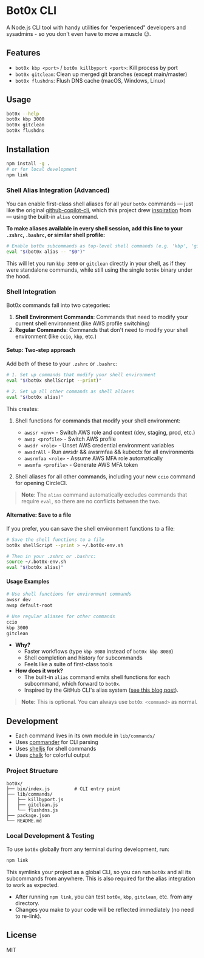 # Bot0x CLI

A Node.js CLI tool with handy utilities for "experienced" developers and sysadmins - so you don't even have to move a muscle 😉.

## Features

- `bot0x kbp <port>` / `bot0x killbyport <port>`: Kill process by port
- `bot0x gitclean`: Clean up merged git branches (except main/master)
- `bot0x flushdns`: Flush DNS cache (macOS, Windows, Linux)

## Usage

```sh
bot0x --help
bot0x kbp 3000
bot0x gitclean
bot0x flushdns
```

## Installation

```sh
npm install -g .
# or for local development
npm link
```

### Shell Alias Integration (Advanced)

You can enable first-class shell aliases for all your `bot0x` commands — just like the original [github-copilot-cli][copilot-cli], which this project drew [inspiration][builder-blog] from — using the built-in `alias` command. 

**To make aliases available in every shell session, add this line to your `.zshrc`, `.bashrc`, or similar shell profile:**

```sh
# Enable bot0x subcommands as top-level shell commands (e.g. 'kbp', 'gitclean', 'flushdns')
eval "$(bot0x alias -- "$0")"
```

This will let you run `kbp 3000` or `gitclean` directly in your shell, as if they were standalone commands, while still using the single `bot0x` binary under the hood.

### Shell Integration

Bot0x commands fall into two categories:

1. **Shell Environment Commands**: Commands that need to modify your current shell environment (like AWS profile switching)
2. **Regular Commands**: Commands that don't need to modify your shell environment (like `ccio`, `kbp`, etc.)

#### Setup: Two-step approach

Add both of these to your `.zshrc` or `.bashrc`:

```sh
# 1. Set up commands that modify your shell environment
eval "$(bot0x shellScript --print)"

# 2. Set up all other commands as shell aliases
eval "$(bot0x alias)"
```

This creates:

1. Shell functions for commands that modify your shell environment:
   - `awssr <env>` - Switch AWS role and context (dev, staging, prod, etc.)
   - `awsp <profile>` - Switch AWS profile
   - `awsdr <role>` - Unset AWS credential environment variables
   - `awsdrAll` - Run awsdr && awsrmfaa && kubectx for all environments
   - `awsrmfaa <role>` - Assume AWS MFA role automatically
   - `awsmfa <profile>` - Generate AWS MFA token

2. Shell aliases for all other commands, including your new `ccio` command for opening CircleCI.

> **Note**: The `alias` command automatically excludes commands that require `eval`, so there are no conflicts between the two.

#### Alternative: Save to a file

If you prefer, you can save the shell environment functions to a file:

```sh
# Save the shell functions to a file
bot0x shellScript --print > ~/.bot0x-env.sh

# Then in your .zshrc or .bashrc:
source ~/.bot0x-env.sh
eval "$(bot0x alias)"
```

#### Usage Examples

```sh
# Use shell functions for environment commands
awssr dev
awsp default-root

# Use regular aliases for other commands
ccio
kbp 3000
gitclean
```

- **Why?**
  - Faster workflows (type `kbp 8080` instead of `bot0x kbp 8080`)
  - Shell completion and history for subcommands
  - Feels like a suite of first-class tools
- **How does it work?**
  - The built-in `alias` command emits shell functions for each subcommand, which forward to `bot0x`.
  - Inspired by the GitHub CLI's alias system ([see this blog post][builder-blog]).

> **Note:** This is optional. You can always use `bot0x <command>` as normal.


## Development

- Each command lives in its own module in `lib/commands/`
- Uses [commander](https://www.npmjs.com/package/commander) for CLI parsing
- Uses [shelljs](https://www.npmjs.com/package/shelljs) for shell commands
- Uses [chalk](https://www.npmjs.com/package/chalk) for colorful output

### Project Structure

```
bot0x/
├── bin/index.js         # CLI entry point
├── lib/commands/
│   ├── killbyport.js
│   ├── gitclean.js
│   └── flushdns.js
├── package.json
└── README.md
```

### Local Development & Testing

To use `bot0x` globally from any terminal during development, run:

```sh
npm link
```

This symlinks your project as a global CLI, so you can run `bot0x` and all its subcommands from anywhere. This is also required for the alias integration to work as expected.

- After running `npm link`, you can test `bot0x`, `kbp`, `gitclean`, etc. from any directory.
- Changes you make to your code will be reflected immediately (no need to re-link).

## License

MIT

<!-- Reference-style links -->

[copilot-cli]: https://github.com/orgs/community/discussions/86354
[builder-blog]: https://www.builder.io/blog/github-copilot-cli-first-look
